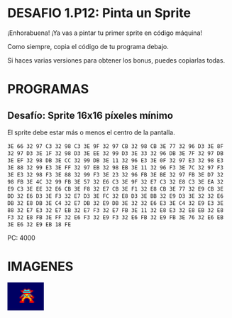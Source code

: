 # DESAFIO 1.P12: Pinta un Sprite

¡Enhorabuena! ¡Ya vas a pintar tu primer sprite en código máquina!

Como siempre, copia el código de tu programa debajo. 

Si haces varias versiones para obtener los bonus, puedes copiarlas todas.

# PROGRAMAS

## Desafío: Sprite 16x16 píxeles mínimo
El sprite debe estar más o menos el centro de la pantalla.
```
3E 66 32 97 C3 32 98 C3 3E 9F 32 97 CB 32 98 CB 3E 77 32 96 D3 3E 8F 32 97 D3 3E 1F 32 98 D3 3E EE 32 99 D3 3E 33 32 96 DB 3E 7F 32 97 DB 3E EF 32 98 DB 3E CC 32 99 DB 3E 11 32 96 E3 3E 0F 32 97 E3 32 98 E3 3E 88 32 99 E3 3E FF 32 97 EB 32 98 EB 3E 11 32 96 F3 3E 7C 32 97 F3 3E E3 32 98 F3 3E 88 32 99 F3 3E 23 32 96 FB 3E BE 32 97 FB 3E D7 32 98 FB 3E 4C 32 99 FB 3E 57 32 E6 C3 3E 9F 32 E7 C3 32 E8 C3 3E EA 32 E9 C3 3E EE 32 E6 CB 3E F8 32 E7 CB 3E F1 32 E8 CB 3E 77 32 E9 CB 3E DD 32 E6 D3 3E F3 32 E7 D3 3E FC 32 E8 D3 3E BB 32 E9 D3 3E 32 32 E6 DB 32 E8 DB 3E C4 32 E7 DB 32 E9 DB 3E 32 32 E6 E3 3E C4 32 E9 E3 3E 88 32 E7 E3 32 E7 EB 32 E7 F3 32 E7 FB 3E 11 32 E8 E3 32 E8 EB 32 E8 F3 32 E8 FB 3E FF 32 E6 F3 32 E9 F3 32 E6 FB 32 E9 FB 3E 76 32 E6 EB 3E E6 32 E9 EB 18 FE
```
PC: 4000

# IMAGENES
![Desafío](sprite.png)
